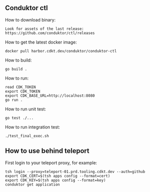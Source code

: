 ## Conduktor ctl
How to download binary:
```
Look for assets of the last release:
https://github.com/conduktor/ctl/releases
```
How to get the latest docker image:
```
docker pull harbor.cdkt.dev/conduktor/conduktor-ctl
```

How to build:
```
go build .
```

How to run:
```
read CDK_TOKEN
export CDK_TOKEN
export CDK_BASE_URL=http://localhost:8080
go run . 
```

How to run unit test:
```
go test ./...
```

How to run integration test:
```
./test_final_exec.sh
```

## How to use behind teleport

First login to your teleport proxy, for example:
```
tsh login --proxy=teleport-01.prd.tooling.cdkt.dev --auth=github
export CDK_CERT=$(tsh apps config --format=cert)
export CDK_KEY=$(tsh apps config --format=key)
conduktor get application
```
